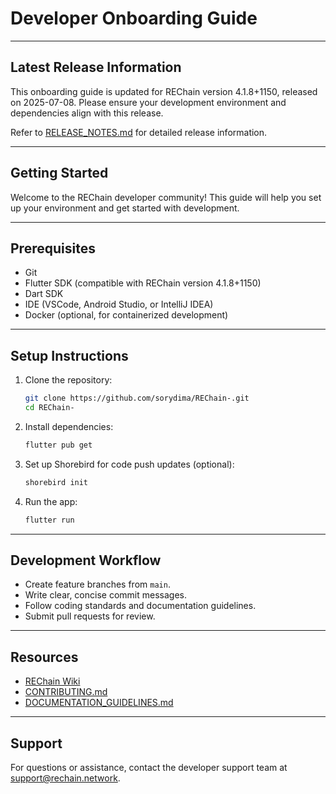 # Developer Onboarding Guide

---

## Latest Release Information

This onboarding guide is updated for REChain version 4.1.8+1150, released on 2025-07-08. Please ensure your development environment and dependencies align with this release.

Refer to [RELEASE_NOTES.md](./RELEASE_NOTES.md) for detailed release information.

---

## Getting Started

Welcome to the REChain developer community! This guide will help you set up your environment and get started with development.

---

## Prerequisites

- Git
- Flutter SDK (compatible with REChain version 4.1.8+1150)
- Dart SDK
- IDE (VSCode, Android Studio, or IntelliJ IDEA)
- Docker (optional, for containerized development)

---

## Setup Instructions

1. Clone the repository:
   ```bash
   git clone https://github.com/sorydima/REChain-.git
   cd REChain-
   ```

2. Install dependencies:
   ```bash
   flutter pub get
   ```

3. Set up Shorebird for code push updates (optional):
   ```bash
   shorebird init
   ```

4. Run the app:
   ```bash
   flutter run
   ```

---

## Development Workflow

- Create feature branches from `main`.
- Write clear, concise commit messages.
- Follow coding standards and documentation guidelines.
- Submit pull requests for review.

---

## Resources

- [REChain Wiki](https://github.com/sorydima/REChain-/wiki)
- [CONTRIBUTING.md](./CONTRIBUTING.md)
- [DOCUMENTATION_GUIDELINES.md](./DOCUMENTATION_GUIDELINES.md)

---

## Support

For questions or assistance, contact the developer support team at support@rechain.network.
